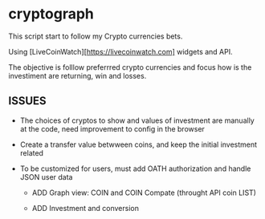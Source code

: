 # cryptograph

This script start to follow my Crypto currencies bets.

Using [LiveCoinWatch][https://livecoinwatch.com] widgets and API.

The objective is folllow preferrred crypto currencies and focus how is the investiment are returning, win and losses.


## ISSUES

- The choices of cryptos to show and values of investment are manually at the code, need improvement to config in the browser

- Create a transfer value betwween coins, and keep the initial investment related

- To be customized for users, must add OATH authorization and handle JSON user data

    - ADD Graph view: COIN and COIN Compate  (throught API coin LIST)

    - ADD Investment and conversion

    